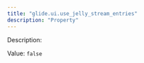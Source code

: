 ```yaml
---
title: "glide.ui.use_jelly_stream_entries"
description: "Property"
---
```


Description: 

Value: `false`